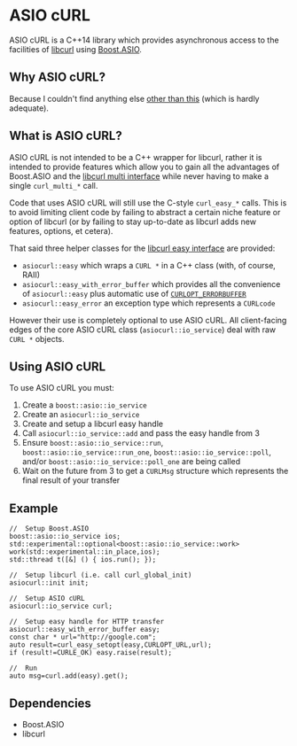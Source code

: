 # ASIO cURL

ASIO cURL is a C++14 library which provides asynchronous access to the facilities of [libcurl](https://curl.haxx.se/libcurl/) using [Boost.ASIO](http://www.boost.org/doc/libs/1_61_0/doc/html/boost_asio.html).

## Why ASIO cURL?

Because I couldn't find anything else [other than this](https://curl.haxx.se/libcurl/c/asiohiper.html) (which is hardly adequate).

## What is ASIO cURL?

ASIO cURL is not intended to be a C++ wrapper for libcurl, rather it is intended to provide features which allow you to gain all the advantages of Boost.ASIO and the [libcurl multi interface](https://curl.haxx.se/libcurl/c/libcurl-multi.html) while never having to make a single `curl_multi_*` call.

Code that uses ASIO cURL will still use the C-style `curl_easy_*` calls.  This is to avoid limiting client code by failing to abstract a certain niche feature or option of libcurl (or by failing to stay up-to-date as libcurl adds new features, options, et cetera).

That said three helper classes for the [libcurl easy interface](https://curl.haxx.se/libcurl/c/libcurl-easy.html) are provided:

- `asiocurl::easy` which wraps a `CURL *` in a C++ class (with, of course, RAII)
- `asiocurl::easy_with_error_buffer` which provides all the convenience of `asiocurl::easy` plus automatic use of [`CURLOPT_ERRORBUFFER`](https://curl.haxx.se/libcurl/c/CURLOPT_ERRORBUFFER.html)
- `asiocurl::easy_error` an exception type which represents a `CURLcode`

However their use is completely optional to use ASIO cURL.  All client-facing edges of the core ASIO cURL class (`asiocurl::io_service`) deal with raw `CURL *` objects.

## Using ASIO cURL

To use ASIO cURL you must:

1. Create a `boost::asio::io_service`
2. Create an `asiocurl::io_service`
3. Create and setup a libcurl easy handle
4. Call `asiocurl::io_service::add` and pass the easy handle from 3
5. Ensure `boost::asio::io_service::run`, `boost::asio::io_service::run_one`, `boost::asio::io_service::poll`, and/or `boost::asio::io_service::poll_one` are being called
6. Wait on the future from 3 to get a `CURLMsg` structure which represents the final result of your transfer

## Example

```
//	Setup Boost.ASIO
boost::asio::io_service ios;
std::experimental::optional<boost::asio::io_service::work> work(std::experimental::in_place,ios);
std::thread t([&] () { ios.run(); });

//	Setup libcurl (i.e. call curl_global_init)
asiocurl::init init;

//	Setup ASIO cURL
asiocurl::io_service curl;

//	Setup easy handle for HTTP transfer
asiocurl::easy_with_error_buffer easy;
const char * url="http://google.com";
auto result=curl_easy_setopt(easy,CURLOPT_URL,url);
if (result!=CURLE_OK) easy.raise(result);

//	Run
auto msg=curl.add(easy).get();
```

## Dependencies

- Boost.ASIO
- libcurl